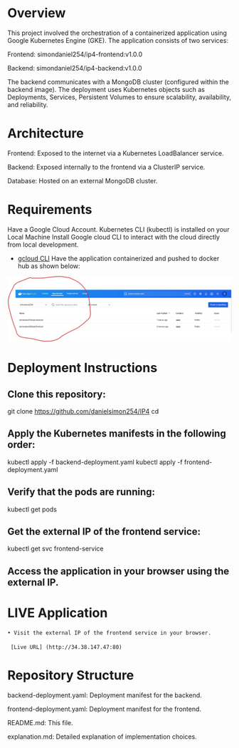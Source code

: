 # Overview
This project involved the orchestration of a containerized application using Google Kubernetes Engine (GKE).
The application consists of two services:

Frontend: simondaniel254/ip4-frontend:v1.0.0

Backend: simondaniel254/ip4-backend:v1.0.0

The backend communicates with a MongoDB cluster (configured within the backend image). The deployment uses Kubernetes objects such as Deployments, Services, Persistent Volumes to ensure scalability, availability, and reliability.

# Architecture

Frontend: Exposed to the internet via a Kubernetes LoadBalancer service.

Backend: Exposed internally to the frontend via a ClusterIP service.

Database: Hosted on an external MongoDB cluster.

# Requirements
Have a Google Cloud Account.
Kubernetes CLI (kubectl) is installed on your Local Machine
Install Google cloud CLI to interact with the cloud directly from local development.
- [gcloud CLI](https://cloud.google.com/sdk/docs/install#deb) 
Have the application containerized and pushed to docker hub as shown below:

![Alt text](image.jpeg)


# Deployment Instructions

## Clone this repository:

git clone https://github.com/danielsimon254/IP4
cd <repository-folder>

## Apply the Kubernetes manifests in the following order:

kubectl apply -f backend-deployment.yaml
kubectl apply -f frontend-deployment.yaml

## Verify that the pods are running:

kubectl get pods

## Get the external IP of the frontend service:

kubectl get svc frontend-service

## Access the application in your browser using the external IP.

# LIVE Application
    • Visit the external IP of the frontend service in your browser.
    
     [Live URL] (http://34.38.147.47:80)

# Repository Structure

backend-deployment.yaml: Deployment manifest for the backend.

frontend-deployment.yaml: Deployment manifest for the frontend.

README.md: This file.

explanation.md: Detailed explanation of implementation choices.